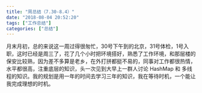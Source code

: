 ```yaml
---
title: "周总结（7.30-8.4）"
date: "2018-08-04 20:52:20"
tags: ["工作总结"]
categories: ["总结"]
---
```

月末月初，总的来说这一周过得很匆忙，30号下午到的北京，31号体检，1号入职，这时已经是周三了，花了几个小时把环境搭好，熟悉了工作环境，和那层楼的保安比较熟，因为差不多算是老乡，在外打拼都挺不易的，同事对工作都很热情，水平都很高，注重底层的知识，头一次见到大早上一群人讨论 HashMap 和 多线程的知识。我的规划是用一年的时间去学习三年的知识，我在等待时机，一个能让我完成理想的时机。
